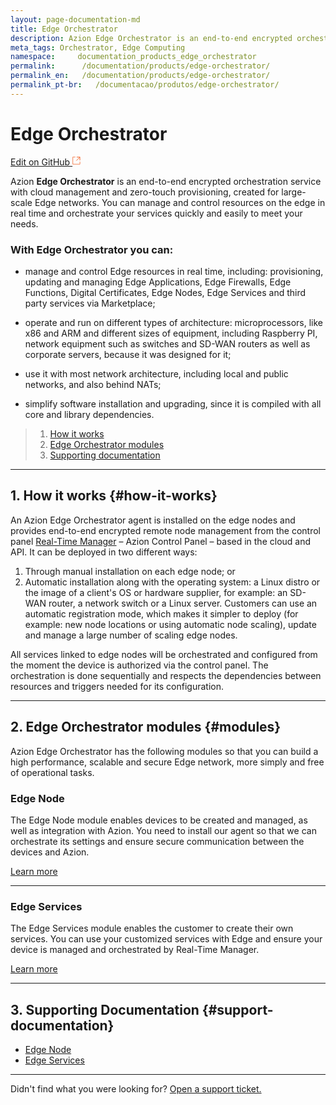```yaml
---
layout: page-documentation-md
title: Edge Orchestrator
description: Azion Edge Orchestrator is an end-to-end encrypted orchestration service with cloud management and zero-touch provisioning, created for large-scale Edge networks. Manage and control resources on the edge in real time and orchestrate your services quickly and easily to meet your needs.
meta_tags: Orchestrator, Edge Computing
namespace:     documentation_products_edge_orchestrator
permalink:      /documentation/products/edge-orchestrator/
permalink_en:   /documentation/products/edge-orchestrator/
permalink_pt-br:   /documentacao/produtos/edge-orchestrator/
---
```

# Edge **Orchestrator**

[Edit on GitHub <svg width="14" height="14" xmlns="http://www.w3.org/2000/svg"><g fill="none" stroke="#F3652B"><path d="M4.81.71H.672v11.43H12.1V8.001" stroke-width=".8"/><path d="M6.87.786h5.155V5.94M6.31 6.5L12.026.786"/></g></svg>](https://github.com/aziontech/docs_en/edit/master/edge-orchestrator/2021-01-14-index.md)

Azion **Edge Orchestrator** is an end-to-end encrypted orchestration service with cloud management and zero-touch provisioning, created for large-scale Edge networks. You can manage and control resources on the edge in real time and orchestrate your services quickly and easily to meet your needs.

### With Edge Orchestrator you can: 

- manage and control Edge resources in real time, including: provisioning, updating and managing Edge Applications, Edge Firewalls, Edge Functions, Digital Certificates, Edge Nodes, Edge Services and third party services via Marketplace;

- operate and run on different types of architecture: microprocessors, like x86 and ARM and different sizes of equipment, including Raspberry PI, network equipment such as switches and SD-WAN routers as well as corporate servers, because it was designed for it;

- use it with most network architecture, including local and public networks, and also behind NATs;

- simplify software installation and upgrading, since it is compiled with all core and library dependencies.


> 1. [How it works](#how-it-works)
> 2. [Edge Orchestrator modules](#modules)
> 3. [Supporting documentation](#support-documentation)

---

## 1. How it works {#how-it-works}

An Azion Edge Orchestrator agent is installed on the edge nodes and provides end-to-end encrypted remote node management from the control panel [Real-Time Manager](https://manager.azion.com/) – Azion Control Panel – based in the cloud and API. It can be deployed in two different ways: 

1. Through manual installation on each edge node; or 
2. Automatic installation along with the operating system: a Linux distro or the image of a client's OS or hardware supplier, for example: an SD-WAN router, a network switch or a Linux server. Customers can use an automatic registration mode, which makes it simpler to deploy (for example: new node locations or using automatic node scaling), update and manage a large number of scaling edge nodes.

All services linked to edge nodes will be orchestrated and configured from the moment the device is authorized via the control panel. The orchestration is done sequentially and respects the dependencies between resources and triggers needed for its configuration.

---

## 2. Edge Orchestrator modules {#modules}

Azion Edge Orchestrator has the following modules so that you can build a high performance, scalable and secure Edge network, more simply and free of operational tasks.

### Edge Node

The Edge Node module enables devices to be created and managed, as well as integration with Azion. You need to install our agent so that we can orchestrate its settings and ensure secure communication between the devices and Azion.

 [Learn more](https://www.azion.com/en/documentation/products/edge-orchestrator/edge-node)

---

### Edge Services

The Edge Services module enables the customer to create their own services. You can use your customized services with Edge and ensure your device is managed and orchestrated by Real-Time Manager.

[Learn more](https://www.azion.com/en/documentation/products/edge-orchestrator/edge-services)

---

## 3. Supporting Documentation {#support-documentation}

- [Edge Node](https://www.azion.com/en/documentation/products/edge-orchestrator/edge-node)
- [Edge Services](https://www.azion.com/en/documentation/products/edge-orchestrator/edge-services)

---

Didn't find what you were looking for? [Open a support ticket.](https://tickets.azion.com/)
